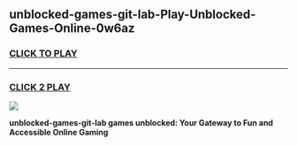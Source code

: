 
## unblocked-games-git-lab-Play-Unblocked-Games-Online-0w6az
<h3>
<a href="https://premium76.site?title=unblocked-games-git-lab&ref=25A">CLICK TO PLAY</a></h3>
<hr>

<h3>
<a href="https://premium76.site?title=unblocked-games-git-lab&ref=25A">CLICK 2 PLAY</a>
  
</h3>

<a href="https://premium76.site?title=unblocked-games-git-lab&ref=25A"><img src="https://clearcache.store/games.png"></a>


**unblocked-games-git-lab games unblocked: Your Gateway to Fun and Accessible Online Gaming**
